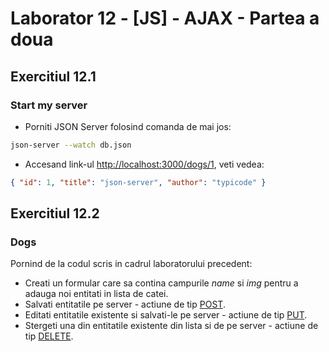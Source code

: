 # Laborator 12 - [JS] - AJAX - Partea a doua

## Exercitiul 12.1

### Start my server

* Porniti JSON Server folosind comanda de mai jos:

```bash
json-server --watch db.json
```

* Accesand link-ul [http://localhost:3000/dogs/1](http://localhost:3000/dogs/1), veti vedea:

```json
{ "id": 1, "title": "json-server", "author": "typicode" }
```

## Exercitiul 12.2

### Dogs

Pornind de la codul scris in cadrul laboratorului precedent:

* Creati un formular care sa contina campurile *name* si *img* pentru a adauga noi entitati in lista de catei.
* Salvati entitatile pe server - actiune de tip [POST](https://spring.io/understanding/REST#post).
* Editati entitatile existente si salvati-le pe server - actiune de tip [PUT](https://spring.io/understanding/REST#put).
* Stergeti una din entitatile existente din lista si de pe server - actiune de tip [DELETE](https://spring.io/understanding/REST#delete).